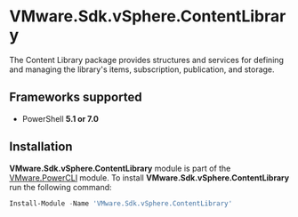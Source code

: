 # VMware.Sdk.vSphere.ContentLibrary

The Content Library package provides structures and services for defining and managing the library's items, subscription, publication, and storage.

<a name="frameworks-supported"></a>
## Frameworks supported
- PowerShell **5.1 or 7.0**

<a name="installation"></a>
## Installation

**VMware.Sdk.vSphere.ContentLibrary** module is part of the [VMware.PowerCLI](https://www.powershellgallery.com/packages/VMware.PowerCLI) module. To install **VMware.Sdk.vSphere.ContentLibrary** run the following command:

```powershell
Install-Module -Name 'VMware.Sdk.vSphere.ContentLibrary'
```
